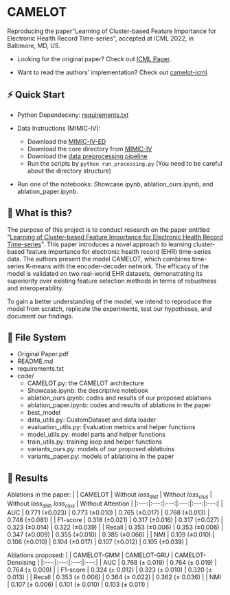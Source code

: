 # CAMELOT

Reproducing the paper"Learning of Cluster-based Feature Importance for Electronic Health Record Time-series", accepted at ICML 2022, in Baltimore, MD, US.

- Looking for the original paper? Check out [ICML Paper](https://lnkd.in/d3kT-RRe).

- Want to read the authors' implementation? Check out [camelot-icml](https://github.com/hrna-ox/camelot-icml).

## ⚡ Quick Start

- Python Dependeceny: [requirements.txt](https://github.com/vanity-lost/Encoder-Decoder-with-Cluster-based-Attention/blob/main/requirements.txt)

- Data Instructions (MIMIC-IV):

  - Download the [MIMIC-IV-ED](https://physionet.org/content/mimic-iv-ed/1.0/)
  - Download the core directory from [MIMIC-IV](https://physionet.org/content/mimiciv/1.0/)
  - Download the [data preprocessing pipeline](https://github.com/hrna-ox/camelot-icml/tree/main/src/data_processing/MIMIC)
  - Run the scripts by `python run_processing.py` (You need to be careful about the directory structure)

- Run one of the notebooks: Showcase.ipynb, ablation_ours.ipynb, and ablation_paper.ipynb.

## 🤔 What is this?

The purpose of this project is to conduct research on the paper entitled "[Learning of Cluster-based Feature Importance for Electronic Health Record Time-series](https://lnkd.in/d3kT-RRe)". This paper introduces a novel approach to learning cluster-based feature importance for electronic health record (EHR) time-series data. The authors present the model CAMELOT, which combines time-series K-means with the encoder-decoder network. The efficacy of the model is validated on two real-world EHR datasets, demonstrating its superiority over existing feature selection methods in terms of robustness and interoperability.

To gain a better understanding of the model, we intend to reproduce the model from scratch, replicate the experiments, test our hypotheses, and document our findings.

## 📖 File System

- Original Paper.pdf
- README&#46;md
- requirements.txt
- code/
  - CAMELOT&#46;py: the CAMELOT architecture
  - Showcase.ipynb: the descriptive notebook
  - ablation_ours.ipynb: codes and results of our proposed ablations
  - ablation_paper.ipynb: codes and results of ablations in the paper
  - best_model
  - data_utils&#46;py: CustomDataset and data loader
  - evaluation_utils&#46;py: Evaluation metrics and helper functions
  - model_utils&#46;py: model parts and helper functions
  - train_utils&#46;py: training loop and helper functions
  - variants_ours&#46;py: models of our proposed ablatioins
  - variants_paper&#46;py: models of ablatioins in the paper

## 📃 Results

Ablations in the paper:
| | CAMELOT | Without $loss_{dist}$ | Without $loss_{clus}$ | Without $loss_{dist}, loss_{clus}$ | Without Attention |
|:---:|:---:|:---:|:---:|:---:|:---:|
| AUC | 0.771 (±0.023) | 0.773 (±0.010) | 0.765 (±0.017) | 0.768 (±0.013) | 0.748 (±0.081) |
| F1-score | 0.318 (±0.021) | 0.317 (±0.016) | 0.317 (±0.027) | 0.323 (±0.014) | 0.322 (±0.039) |
| Recall | 0.353 (±0.006) | 0.353 (±0.006) | 0.347 (±0.009) | 0.355 (±0.010) | 0.385 (±0.066) |
| NMI | 0.109 (±0.010) | 0.106 (±0.010) | 0.104 (±0.017) | 0.107 (±0.012) | 0.105 (±0.039) |

Ablations proposed:
| | CAMELOT-GMM | CAMELOT-GRU | CAMELOT-Denoising |
|:---:|:---:|:---:|:---:|
| AUC | 0.768 (± 0.019) | 0.764 (± 0.019) | 0.764 (± 0.009) |
| F1-score | 0.324 (± 0.012) | 0.323 (± 0.010) | 0.320 (± 0.013) |
| Recall | 0.353 (± 0.006) | 0.364 (± 0.022) | 0.362 (± 0.036) |
| NMI | 0.107 (± 0.006) | 0.101 (± 0.010) | 0.103 (± 0.011) |
